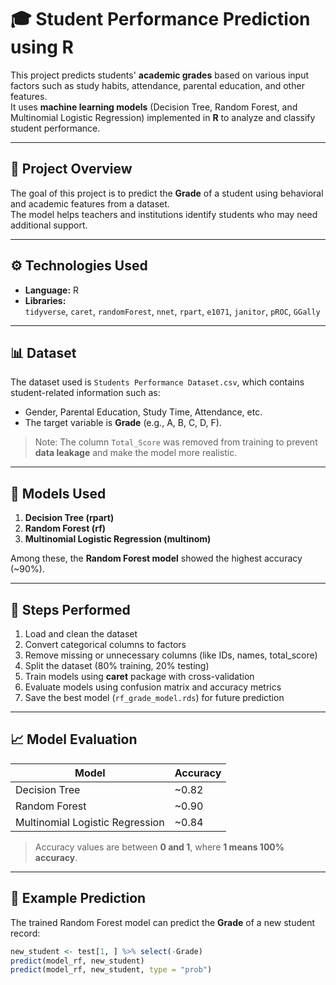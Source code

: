 # 🎓 Student Performance Prediction using R

This project predicts students' **academic grades** based on various input factors such as study habits, attendance, parental education, and other features.  
It uses **machine learning models** (Decision Tree, Random Forest, and Multinomial Logistic Regression) implemented in **R** to analyze and classify student performance.

---

## 📂 Project Overview

The goal of this project is to predict the **Grade** of a student using behavioral and academic features from a dataset.  
The model helps teachers and institutions identify students who may need additional support.

---

## ⚙️ Technologies Used

- **Language:** R  
- **Libraries:**  
  `tidyverse`, `caret`, `randomForest`, `nnet`, `rpart`, `e1071`, `janitor`, `pROC`, `GGally`  

---

## 📊 Dataset

The dataset used is `Students Performance Dataset.csv`, which contains student-related information such as:
- Gender, Parental Education, Study Time, Attendance, etc.  
- The target variable is **Grade** (e.g., A, B, C, D, F).  

> Note: The column `Total_Score` was removed from training to prevent **data leakage** and make the model more realistic.

---

## 🤖 Models Used

1. **Decision Tree (rpart)**  
2. **Random Forest (rf)**  
3. **Multinomial Logistic Regression (multinom)**  

Among these, the **Random Forest model** showed the highest accuracy (~90%).  

---

## 🚀 Steps Performed

1. Load and clean the dataset  
2. Convert categorical columns to factors  
3. Remove missing or unnecessary columns (like IDs, names, total_score)  
4. Split the dataset (80% training, 20% testing)  
5. Train models using **caret** package with cross-validation  
6. Evaluate models using confusion matrix and accuracy metrics  
7. Save the best model (`rf_grade_model.rds`) for future prediction  

---

## 📈 Model Evaluation

| Model | Accuracy |
|-------|-----------|
| Decision Tree | ~0.82 |
| Random Forest | ~0.90 |
| Multinomial Logistic Regression | ~0.84 |

> Accuracy values are between **0 and 1**, where **1 means 100% accuracy**.

---

## 🧩 Example Prediction

The trained Random Forest model can predict the **Grade** of a new student record:

```r
new_student <- test[1, ] %>% select(-Grade)
predict(model_rf, new_student)
predict(model_rf, new_student, type = "prob")
